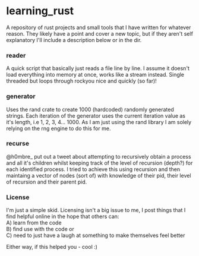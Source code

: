 # learning_rust

A repository of rust projects and small tools that I have written for whatever reason. They likely have a point and cover a new topic, but if they aren't self explanatory I'll include a description below or in the dir.

### reader
A quick script that basically just reads a file line by line. I assume it doesn't load everything into memory at once, works like a stream instead. Single threaded but loops through rockyou nice and quickly (so far)!

### generator
Uses the rand crate to create 1000 (hardcoded) randomly generated strings. Each iteration of the generator uses the current iteration value as it's length, i.e 1, 2, 3, 4... 1000. As I am just using the rand library I am solely relying on the rng engine to do this for me.

### recurse
@h0mbre_ put out a tweet about attempting to recursively obtain a process and all it's children whilst keeping track of the level of recursion (depth?) for each identified process. I tried to achieve this using recursion and then maintaing a vector of nodes (sort of) with knowledge of their pid, their level of recursion and their parent pid. 
  
### License  
I'm just a simple skid. Licensing isn't a big issue to me, I post things that I find helpful online in the hope that others can:  
 A) learn from the code  
 B) find use with the code or   
 C) need to just have a laugh at something to make themselves feel better  
  
Either way, if this helped you - cool :)  
